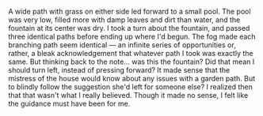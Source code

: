A wide path with grass on either side led forward to a small pool. The pool was very low, filled more with damp leaves and dirt than water, and the fountain at its center was dry. I took a turn about the fountain, and passed three identical paths before ending up where I'd begun. The fog made each branching path seem identical — an infinite series of opportunities or, rather, a bleak acknowledgement that whatever path I took was exactly the same. But thinking back to the note… was this the fountain? Did that mean I should turn left, instead of pressing forward? It made sense that the mistress of the house would know about any issues with a garden path. But to blindly follow the suggestion she'd left for someone else? I realized then that that wasn't what I really believed. Though it made no sense, I felt like the guidance must have been for me. 